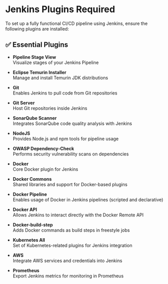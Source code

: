 # Jenkins Plugins Required

To set up a fully functional CI/CD pipeline using Jenkins, ensure the following plugins are installed:

## ✅ Essential Plugins

- **Pipeline Stage View**  
  Visualize stages of your Jenkins Pipeline

- **Eclipse Temurin Installer**  
  Manage and install Temurin JDK distributions

- **Git**  
  Enables Jenkins to pull code from Git repositories

- **Git Server**  
  Host Git repositories inside Jenkins

- **SonarQube Scanner**  
  Integrates SonarQube code quality analysis with Jenkins

- **NodeJS**  
  Provides Node.js and npm tools for pipeline usage

- **OWASP Dependency-Check**  
  Performs security vulnerability scans on dependencies

- **Docker**  
  Core Docker plugin for Jenkins

- **Docker Commons**  
  Shared libraries and support for Docker-based plugins

- **Docker Pipeline**  
  Enables usage of Docker in Jenkins pipelines (scripted and declarative)

- **Docker API**  
  Allows Jenkins to interact directly with the Docker Remote API

- **Docker-build-step**  
  Adds Docker commands as build steps in freestyle jobs

- **Kubernetes All**  
  Set of Kubernetes-related plugins for Jenkins integration

- **AWS**  
  Integrate AWS services and credentials into Jenkins

- **Prometheus**  
  Export Jenkins metrics for monitoring in Prometheus
